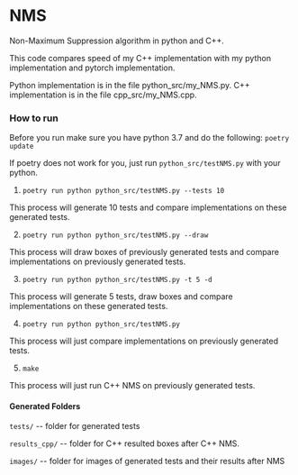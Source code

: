 # NMS
Non-Maximum Suppression algorithm in python and C++.

This code compares speed of my C++ implementation
with my python implementation and pytorch implementation.

Python implementation is in the file python_src/my_NMS.py.
C++ implementation is in the file cpp_src/my_NMS.cpp.

### How to run

Before you run make sure you have python 3.7 and do the following: `poetry update`

If poetry does not work for you, just run `python_src/testNMS.py` with your python. 

1. `poetry run python python_src/testNMS.py --tests 10`

This process will generate 10 tests and compare implementations on these generated tests. 

2. `poetry run python python_src/testNMS.py --draw`

This process will draw boxes of previously generated tests and compare implementations on previously generated tests. 

3. `poetry run python python_src/testNMS.py -t 5 -d`

This process will generate 5 tests, draw boxes and compare implementations on these generated tests. 

4. `poetry run python python_src/testNMS.py`

This process will just compare implementations on previously generated tests. 

5. `make`

This process will just run C++ NMS on previously generated tests. 


#### Generated Folders

`tests/` -- folder for generated tests 

`results_cpp/` -- folder for C++ resulted boxes after C++ NMS.

`images/` -- folder for images of generated tests and their results after NMS

